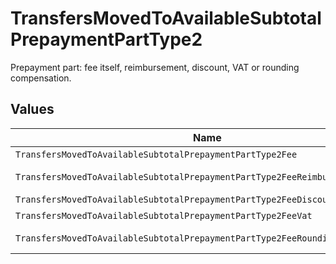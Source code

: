 # TransfersMovedToAvailableSubtotalPrepaymentPartType2

Prepayment part: fee itself, reimbursement, discount, VAT or rounding compensation.


## Values

| Name                                                                          | Value                                                                         |
| ----------------------------------------------------------------------------- | ----------------------------------------------------------------------------- |
| `TransfersMovedToAvailableSubtotalPrepaymentPartType2Fee`                     | fee                                                                           |
| `TransfersMovedToAvailableSubtotalPrepaymentPartType2FeeReimbursement`        | fee-reimbursement                                                             |
| `TransfersMovedToAvailableSubtotalPrepaymentPartType2FeeDiscount`             | fee-discount                                                                  |
| `TransfersMovedToAvailableSubtotalPrepaymentPartType2FeeVat`                  | fee-vat                                                                       |
| `TransfersMovedToAvailableSubtotalPrepaymentPartType2FeeRoundingCompensation` | fee-rounding-compensation                                                     |